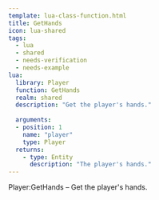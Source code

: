 ```yaml
---
template: lua-class-function.html
title: GetHands
icon: lua-shared
tags:
  - lua
  - shared
  - needs-verification
  - needs-example
lua:
  library: Player
  function: GetHands
  realm: shared
  description: "Get the player's hands."
  
  arguments:
  - position: 1
    name: "player"
    type: Player
  returns:
    - type: Entity
      description: "The player's hands."
---
```


<div class="lua__search__keywords">
Player:GetHands &#x2013; Get the player's hands.
</div>
